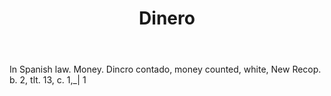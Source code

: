 ---
title: Dinero
letter: D
permalink: "/definitions/bld-dinero.html"
body: In Spanish law. Money. Dincro contado, money counted, white, New Recop. b. 2,
  tlt. 13, c. 1,_| 1
published_at: '2018-07-07'
source: Black's Law Dictionary 2nd Ed (1910)
layout: post
---